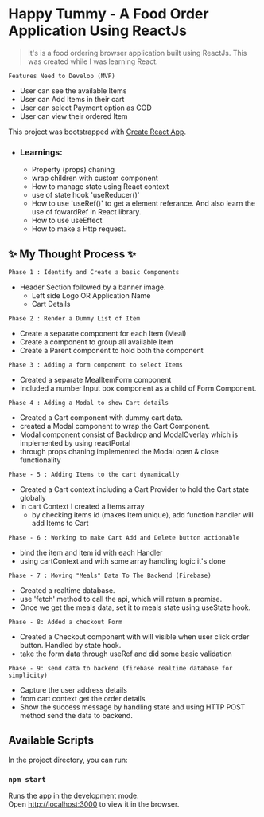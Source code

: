 # Happy Tummy - A Food Order Application Using ReactJs

> It's is a food ordering browser application built using ReactJs. This was created while I was learning React.

```
Features Need to Develop (MVP)
```
+ User can see the available Items
+ User can Add Items in their cart
+ User can select Payment option as COD
+ User can view their ordered Item

This project was bootstrapped with [Create React App](https://github.com/facebook/create-react-app).

+ ### Learnings:
    + Property (props) chaning
    + wrap children with custom component
    + How to manage state using React context
    + use of state hook 'useReducer()'
    + How to use 'useRef()' to get a element referance. And also learn the use of fowardRef in React library.
    + How to use useEffect
    + How to make a Http request.
## ✨ My Thought Process ✨

```
Phase 1 : Identify and Create a basic Components
```
+ Header Section followed by a banner image.
    + Left side Logo OR Application Name
    + Cart Details

```
Phase 2 : Render a Dummy List of Item 
```
+ Create a separate component for each Item (Meal)
+ Create a component to group all available Item 
+ Create a Parent component to hold both the component

```
Phase 3 : Adding a form component to select Items
```
+ Created a separate MealItemForm component
+ Included a number Input box component as a child of Form Component.

```
Phase 4 : Adding a Modal to show Cart details
```
+ Created a Cart component with dummy cart data.
+ created a Modal component to wrap the Cart Component.
+ Modal component consist of Backdrop and ModalOverlay which is implemented by using reactPortal
+ through props chaning implemented the Modal open & close functionality

```
Phase - 5 : Adding Items to the cart dynamically
```
+ Created a Cart context including a Cart Provider to hold the Cart state globally
+ In cart Context I created a Items array
    + by checking items id (makes Item unique), add function handler will add Items to Cart


```
Phase - 6 : Working to make Cart Add and Delete button actionable
```
+ bind the item and item id with each Handler
+ using cartContext and with some array handling logic it's done


```
Phase - 7 : Moving "Meals" Data To The Backend (Firebase)
```
+ Created a realtime database.
+ use 'fetch' method to call the api, which will return a promise. 
+ Once we get the meals data, set it to meals state using useState hook.

```
Phase - 8: Added a checkout Form
```
+ Created a Checkout component with will visible when user click order button. Handled by state hook.
+ take the form data through useRef and did some basic validation

```
Phase - 9: send data to backend (firebase realtime database for simplicity)
```
+ Capture the user address details
+ from cart context get the order details
+ Show the success message by handling state and  using HTTP POST method send the data to backend.

## Available Scripts

In the project directory, you can run:

### `npm start`

Runs the app in the development mode.\
Open [http://localhost:3000](http://localhost:3000) to view it in the browser.
